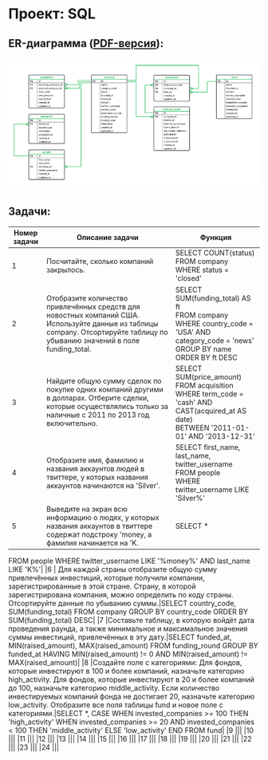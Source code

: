 # Проект: SQL
## ER-диаграмма ([PDF-версия](/6.SQL/er.pdf)):
![ER-диаграмма](/6.SQL/er_image.PNG)
## Задачи:
| Номер задачи | Описание задачи | Функция                                                     |
|---------------|-------------------|------------------------------------------------------------------|
|1              |Посчитайте, сколько компаний закрылось.|SELECT COUNT(status)<br/>FROM company<br/>WHERE status = 'closed'|
|2              |Отобразите количество привлечённых средств для новостных компаний США. Используйте данные из таблицы company. Отсортируйте таблицу по убыванию значений в поле funding_total.|SELECT SUM(funding_total) AS ft<br/>FROM company<br/>WHERE country_code = 'USA' AND category_code = 'news'<br/>GROUP BY name<br/>ORDER BY ft DESC|
|3              |Найдите общую сумму сделок по покупке одних компаний другими в долларах. Отберите сделки, которые осуществлялись только за наличные с 2011 по 2013 год включительно.|SELECT SUM(price_amount)<br/>FROM acquisition<br/>WHERE term_code = 'cash' AND CAST(acquired_at AS date)<br/>BETWEEN '2011-01-01' AND '2013-12-31'|
|4              |Отобразите имя, фамилию и названия аккаунтов людей в твиттере, у которых названия аккаунтов начинаются на 'Silver'.|SELECT first_name, last_name, twitter_username<br/>FROM people<br/>WHERE twitter_username LIKE 'Silver%'|
|5              |Выведите на экран всю информацию о людях, у которых названия аккаунтов в твиттере содержат подстроку 'money, а фамилия начинается на 'K.|SELECT *
FROM people
WHERE twitter_username LIKE '%money%'
AND last_name LIKE 'K%'|
|6              |
Для каждой страны отобразите общую сумму привлечённых инвестиций, которые получили компании, зарегистрированные в этой стране. Страну, в которой зарегистрирована компания, можно определить по коду страны. Отсортируйте данные по убыванию суммы.|SELECT country_code,
       SUM(funding_total)
FROM company
GROUP BY country_code
ORDER BY SUM(funding_total) DESC|
|7              |Составьте таблицу, в которую войдёт дата проведения раунда, а также минимальное и максимальное значения суммы инвестиций, привлечённых в эту дату.|SELECT funded_at,
       MIN(raised_amount),
       MAX(raised_amount)
FROM funding_round
GROUP BY funded_at
HAVING MIN(raised_amount) != 0
AND MIN(raised_amount) != MAX(raised_amount)|
|8              |Создайте поле с категориями:
Для фондов, которые инвестируют в 100 и более компаний, назначьте категорию high_activity.
Для фондов, которые инвестируют в 20 и более компаний до 100, назначьте категорию middle_activity.
Если количество инвестируемых компаний фонда не достигает 20, назначьте категорию low_activity.
Отобразите все поля таблицы fund и новое поле с категориями.|SELECT *,
       CASE
        WHEN invested_companies >= 100 THEN 'high_activity'
        WHEN invested_companies >= 20 AND invested_companies < 100 THEN 'middle_activity'
        ELSE 'low_activity'
        END
FROM fund|
|9              |||
|10             |||
|11             |||
|12             |||
|13             |||
|14             |||
|15             |||
|16             |||
|17             |||
|18             |||
|19             |||
|20             |||
|21             |||
|22             |||
|23             |||
|24             |||
